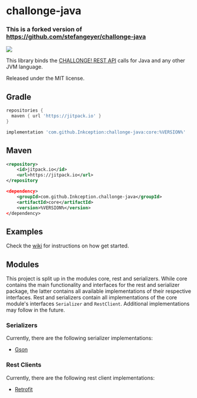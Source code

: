 # challonge-java

### This is a forked version of https://github.com/stefangeyer/challonge-java
[![](https://jitpack.io/v/Inkception/challonge-java.svg)](https://jitpack.io/#Inkception/challonge-java)

This library binds the [CHALLONGE! REST API](http://api.challonge.com/v1) calls for Java and any other JVM language.

Released under the MIT license.

## Gradle
```groovy
repositories {
  maven { url 'https://jitpack.io' }
}

implementation 'com.github.Inkception:challonge-java:core:%VERSION%'
```

## Maven
```xml
<repository>
    <id>jitpack.io</id>
    <url>https://jitpack.io</url>
</repository

<dependency>
    <groupId>com.github.Inkception.challonge-java</groupId>
    <artifactId>core</artifactId>
    <version>%VERSION%</version>
</dependency>
```

## Examples
Check the [wiki](https://github.com/stefangeyer/challonge-java/wiki) for instructions on how get started.

## Modules
This project is split up in the modules core, rest and serializers. While core contains
the main functionality and interfaces for the rest and serializer package, the latter contains all available 
implementations of their respective interfaces. Rest and serializers contain all implementations of the core module's interfaces `Serializer` 
and `RestClient`. Additional implementations may follow in the future.

### Serializers
Currently, there are the following serializer implementations:
- [Gson](https://github.com/google/gson)

### Rest Clients
Currently, there are the following rest client implementations:
- [Retrofit](https://github.com/square/retrofit)
